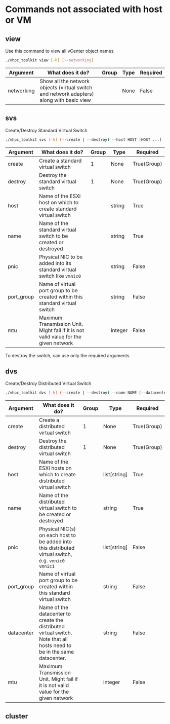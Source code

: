# Commands not associated with host or VM

## view
Use this command to view all vCenter object names
```bash
./vhpc_toolkit view [-h] [--networking]
```

| **Argument** 	| **What does it do?**                                                                     	| Group 	| Type 	| Required 	|
|--------------	|------------------------------------------------------------------------------------------	|-------	|------	|----------	|
| networking   	| Show all the network objects (virtual switch and network adapters) along with basic view 	|       	| None 	| False    	|

## svs
Create/Destroy Standard Virtual Switch
```bash
./vhpc_toolkit svs [-h] (--create | --destroy) --host HOST [HOST ...] --name NAME [--pnic PNIC] [--port_group PORT_GROUP] [--mtu MTU]
```
| **Argument** 	| **What does it do?**                                                                 	| Group 	| Type    	| Required    	|
|--------------	|--------------------------------------------------------------------------------------	|-------	|---------	|-------------	|
| create       	| Create a standard virtual switch                                                     	| 1     	| None    	| True(Group) 	|
| destroy      	| Destroy the standard virtual switch                                                  	| 1     	| None    	| True(Group) 	|
| host         	| Name of the ESXi host on which to create standard virtual switch                     	|       	| string  	| True        	|
| name         	| Name of the standard virtual switch to be created or destroyed                       	|       	| string  	| True        	|
| pnic         	| Physical NIC to be added into its standard virtual switch like `vmnic0`              	|       	| string  	| False       	|
| port_group   	| Name of virtual port group to be created within this standard virtual switch         	|       	| string  	| False       	|
| mtu          	| Maximum Transmission Unit. Might fail if it is not valid value for the given network 	|       	| integer 	| False       	|

To destroy the switch, can use only the required arguments

## dvs
Create/Destroy Distributed Virtual Switch
```bash
./vhpc_toolkit dvs [-h] (--create | --destroy) --name NAME [--datacenter DATACENTER] [--host HOST [HOST ...]] [--pnic PNIC [PNIC ...]] [--port_group PORT_GROUP] [--mtu MTU]
```

| **Argument** 	| **What does it do?**                                                                                                    	| Group 	| Type         	| Required    	|
|--------------	|-------------------------------------------------------------------------------------------------------------------------	|-------	|--------------	|-------------	|
| create       	| Create a distributed virtual switch                                                                                     	| 1     	| None         	| True(Group) 	|
| destroy      	| Destroy the distributed virtual switch                                                                                  	| 1     	| None         	| True(Group) 	|
| host         	| Name of the ESXi hosts on which to create distributed virtual switch                                                    	|       	| list[string] 	| True        	|
| name         	| Name of the distributed virtual switch to be created or destroyed                                                       	|       	| string       	| True        	|
| pnic         	| Physical NIC(s) on each host to be added into this distributed virtual switch, e.g. `vmnic0 vmnic1`                     	|       	| list[string] 	| False       	|
| port_group   	| Name of virtual port group to be created within this standard virtual switch                                            	|       	| string       	| False       	|
| datacenter   	| Name of the datacenter to create the distributed virtual switch. Note that all hosts need to be in the same datacenter. 	|       	| string       	| False       	|
| mtu          	| Maximum Transmission Unit. Might fail if it is not valid value for the given network                                    	|       	| integer      	| False       	|

## cluster